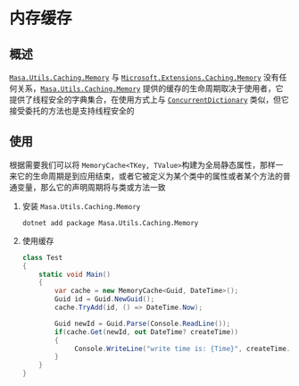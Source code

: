 # 内存缓存

## 概述

[`Masa.Utils.Caching.Memory`](https://www.nuget.org/packages/Masa.Utils.Caching.Memory/) 与 [`Microsoft.Extensions.Caching.Memory`](https://www.nuget.org/packages/Microsoft.Extensions.Caching.Memory/) 没有任何关系，[`Masa.Utils.Caching.Memory`](https://www.nuget.org/packages/Masa.Utils.Caching.Memory/) 提供的缓存的生命周期取决于使用者，它提供了线程安全的字典集合，在使用方式上与 [`ConcurrentDictionary`](https://learn.microsoft.com/zh-cn/dotnet/api/system.collections.concurrent.concurrentdictionary-2) 类似，但它接受委托的方法也是支持线程安全的

## 使用

根据需要我们可以将 `MemoryCache<TKey, TValue>`构建为全局静态属性，那样一来它的生命周期是到应用结束，或者它被定义为某个类中的属性或者某个方法的普通变量，那么它的声明周期将与类或方法一致

1. 安装 `Masa.Utils.Caching.Memory`

   ```shell
   dotnet add package Masa.Utils.Caching.Memory
   ```

2. 使用缓存

   ```csharp l:5,10
   class Test
   {
       static void Main()
       {
           var cache = new MemoryCache<Guid, DateTime>();
           Guid id = Guid.NewGuid();
           cache.TryAdd(id, () => DateTime.Now);
   
           Guid newId = Guid.Parse(Console.ReadLine());
           if(cache.Get(newId, out DateTime? createTime))
           {
                Console.WriteLine("write time is: {Time}", createTime.Value);
           }
       }
   }
   ```